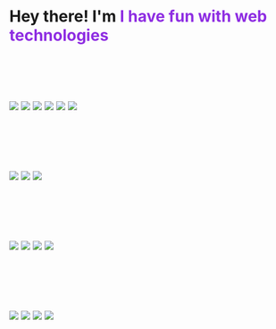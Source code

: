 <style>
    .gradient-text {
        
    }

    .intro-text {
        margin-bottom:25px
    }

    .section-title {
        margin-bottom:15px;
        font-weight:bold
    }

    .badge-container {
        display:flex;
        flex-wrap:wrap;
        margin-bottom: 30px
    }

    .badge {
        margin-right: 5px;
        margin-bottom: 8px
    }
</style>

<div>
    <h1>
        Hey there! I'm 
        <span class="gradient-text" style="background:#8E2DE2; /* Fallback */

        background: linear-gradient(to right, #4A00E0, #8E2DE2);
        -webkit-background-clip: text;
        -webkit-text-fill-color: transparent;
        font-weight:bold;">Blitz</span>!
    </h1>
</div>

<p class="intro-text">I have fun with web technologies</p>
<h3 class="section-title">Languages</h3>
<div class="badge-container">

<img class="badge" src="https://img.shields.io/badge/JavaScript-323330?style=for-the-badge&logo=javascript&logoColor=F7DF1E">
<img class="badge" src="https://img.shields.io/badge/TypeScript-007ACC?style=for-the-badge&logo=typescript&logoColor=white">


<img class="badge" src="https://img.shields.io/badge/HTML5-E34F26?style=for-the-badge&logo=html5&logoColor=white">

<img class="badge" src="https://img.shields.io/badge/CSS3-1572B6?style=for-the-badge&logo=css3&logoColor=white">

<img class="badge" src="https://img.shields.io/badge/Python-fff?style=for-the-badge&logo=python&logoColor=blue">
<img class="badge" src="https://img.shields.io/badge/C%2B%2B-00599C?style=for-the-badge&logo=c%2B%2B&logoColor=white">

</div>
<h3 class="section-title">Databases</h3>

<div class="badge-container">

<img class="badge" src="https://img.shields.io/badge/MongoDB-4EA94B?style=for-the-badge&logo=mongodb&logoColor=white">

<img class="badge" src="https://img.shields.io/badge/MySQL-005C84?style=for-the-badge&logo=mysql&logoColor=white">

<img class="badge" src="https://img.shields.io/badge/SQLite-07405E?style=for-the-badge&logo=sqlite&logoColor=white">

</div>

<h3 class="section-title">Frameworks and Libraries</h3>

<div class="badge-container">

<img class="badge" src="https://img.shields.io/badge/Flask-000000?style=for-the-badge&logo=flask&logoColor=white">

<img class="badge" src="https://img.shields.io/badge/jQuery-0769AD?style=for-the-badge&logo=jquery&logoColor=white">
<img class="badge" src="https://img.shields.io/badge/Django-092E20?style=for-the-badge&logo=django&logoColor=green">

<img class="badge" src="https://img.shields.io/badge/Bootstrap-563D7C?style=for-the-badge&logo=bootstrap&logoColor=white">


</div>
<h3 class="section-title">Tools</h3>

<div class="badge-container">

<img class="badge" src="https://img.shields.io/badge/Figma-F24E1E?style=for-the-badge&logo=figma&logoColor=white">

<img class="badge" src="https://img.shields.io/badge/Adobe%20XD-470137?style=for-the-badge&logo=Adobe%20XD&logoColor=#FF61F6">
<img class="badge" src="https://img.shields.io/badge/Adobe%20Illustrator-FF9A00?style=for-the-badge&logo=adobe%20illustrator&logoColor=white">

<img class="badge" src="https://img.shields.io/badge/gimp-5C5543?style=for-the-badge&logo=gimp&logoColor=white">


</div>

